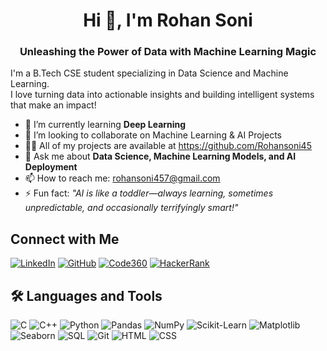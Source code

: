 <!-- Centered Heading -->
<h1 align="center">Hi 👋, I'm Rohan Soni</h1>

<!-- Add a centered tagline -->
<h3 align="center">Unleashing the Power of Data with Machine Learning Magic</h3>

I'm a B.Tech CSE student specializing in Data Science and Machine Learning.  
I love turning data into actionable insights and building intelligent systems that make an impact!

- 🌱 I’m currently learning **Deep Learning**
- 👯 I’m looking to collaborate on Machine Learning & AI Projects
- 👨‍💻 All of my projects are available at https://github.com/Rohansoni45
- 💬 Ask me about **Data Science, Machine Learning Models, and AI Deployment**
- 📫 How to reach me: rohansoni457@gmail.com
- ⚡ Fun fact: *"AI is like a toddler—always learning, sometimes unpredictable, and occasionally terrifyingly smart!"*

## Connect with Me

[![LinkedIn](https://img.shields.io/badge/LinkedIn-0077B5?style=for-the-badge&logo=linkedin&logoColor=white)](https://www.linkedin.com/in/rohansoni9475/)
[![GitHub](https://img.shields.io/badge/GitHub-181717?style=for-the-badge&logo=github&logoColor=white)](https://github.com/Rohansoni45)
[![Code360](https://img.shields.io/badge/Code360-00A98F?style=for-the-badge&logo=codeforces&logoColor=white)](https://www.naukri.com/code360/profile/RohSoni)
[![HackerRank](https://img.shields.io/badge/HackerRank-00EA64?style=for-the-badge&logo=hackerrank&logoColor=black)](https://www.hackerrank.com/profile/rohansoni457)


## 🛠 Languages and Tools

![C](https://img.shields.io/badge/C-blue?style=for-the-badge&logo=c)
![C++](https://img.shields.io/badge/C++-00599C?style=for-the-badge&logo=c%2B%2B&logoColor=white)
![Python](https://img.shields.io/badge/Python-3776AB?style=for-the-badge&logo=python&logoColor=white)
![Pandas](https://img.shields.io/badge/Pandas-150458?style=for-the-badge&logo=pandas)
![NumPy](https://img.shields.io/badge/Numpy-013243?style=for-the-badge&logo=numpy)
![Scikit-Learn](https://img.shields.io/badge/Scikit%20Learn-F7931E?style=for-the-badge&logo=scikit-learn&logoColor=white)
![Matplotlib](https://img.shields.io/badge/Matplotlib-11557C?style=for-the-badge&logo=matplotlib)
![Seaborn](https://img.shields.io/badge/Seaborn-00A6D6?style=for-the-badge&logo=seaborn)
![SQL](https://img.shields.io/badge/SQL-4479A1?style=for-the-badge&logo=mysql&logoColor=white)
![Git](https://img.shields.io/badge/Git-F05032?style=for-the-badge&logo=git&logoColor=white)
![HTML](https://img.shields.io/badge/Git-F05032?style=for-the-badge&logo=git&logoColor=white)
![CSS]()
